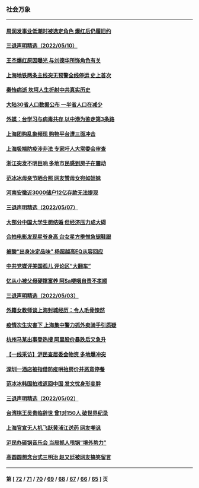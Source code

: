 ### 社会万象
---
#### [周润发事业低潮时被选定角色 爆红后仍履旧约](../../pages/ncid282/n13732486.md) 
#### [三退声明精选（2022/05/10）](../../pages/ncid282/n13732747.md) 
#### [王杰爆红原因曝光 与刘德华所饰角色有关](../../pages/ncid282/n13731611.md) 
#### [上海地铁两条主线突无预警全线停运 史上首次](../../pages/ncid282/n13732303.md) 
#### [秦怡病逝 坎坷人生折射中共真实历史](../../pages/ncid282/n13731405.md) 
#### [大陆30省人口数据公布 一半省人口在减少](../../pages/ncid282/n13732036.md) 
#### [外媒：台学习与病毒共存 以中港为鉴走第3条路](../../pages/ncid282/n13731833.md) 
#### [上海团购乱象频现 购物平台遭三面冲击](../../pages/ncid282/n13731440.md) 
#### [上海极端防疫涉非法 专家吁人大常委会审查](../../pages/ncid282/n13731489.md) 
#### [浙江突发不明巨响 多地市民感到房子在震动](../../pages/ncid282/n13731101.md) 
#### [范冰冰母亲节晒合照 网友赞母女宛如姐妹](../../pages/ncid282/n13730642.md) 
#### [河南安徽近3000储户12亿存款无法提现](../../pages/ncid282/n13730206.md) 
#### [三退声明精选（2022/05/07）](../../pages/ncid282/n13729845.md) 
#### [大部分中国大学生想结婚 但经济压力成大碍](../../pages/ncid282/n13729693.md) 
#### [合拍电影发现星爷身高 台女星方季惟急锯鞋跟](../../pages/ncid282/n13728997.md) 
#### [被酸“出身决定品味” 杨超越高EQ从容回应](../../pages/ncid282/n13727357.md) 
#### [中共党媒评美国孤儿 评论区“大翻车”](../../pages/ncid282/n13726953.md) 
#### [忆从小被父母硬撑富养 阿Sa哽咽自责不孝顺](../../pages/ncid282/n13726528.md) 
#### [三退声明精选（2022/05/03）](../../pages/ncid282/n13726619.md) 
#### [外籍女教师谈上海封城经历：令人毛骨悚然](../../pages/ncid282/n13726338.md) 
#### [疫情次生灾害下 上海集中警力抓外卖骑手引质疑](../../pages/ncid282/n13726176.md) 
#### [杭州马某出事登热搜 阿里股价暴跌后又急升](../../pages/ncid282/n13726134.md) 
#### [【一线采访】沪民查居委会物资 多地爆冲突](../../pages/ncid282/n13726070.md) 
#### [深圳一酒店被指借防疫哄抬房价并恶意停餐](../../pages/ncid282/n13726003.md) 
#### [范冰冰韩国拍戏返回中国 发文忧身形变胖](../../pages/ncid282/n13725752.md) 
#### [三退声明精选（2022/05/02）](../../pages/ncid282/n13725703.md) 
#### [台湾棋王吴贵临辞世 曾1对150人 破世界纪录](../../pages/ncid282/n13725443.md) 
#### [上海官宣无人机飞跃黄浦江送药 网友嘲讽](../../pages/ncid282/n13725468.md) 
#### [沪民办砸锅音乐会 当局抓人甩锅“境外势力”](../../pages/ncid282/n13723970.md) 
#### [高圆圆想念台式三明治 赵又廷被网友搞笑留言](../../pages/ncid282/n13723648.md) 

---
#### 第 [ [72](./72.md) / [71](./71.md) / [70](./70.md) / [69](./69.md) / [68](./68.md) / [67](./67.md) / [66](./66.md) / [65](./65.md) ] 页
